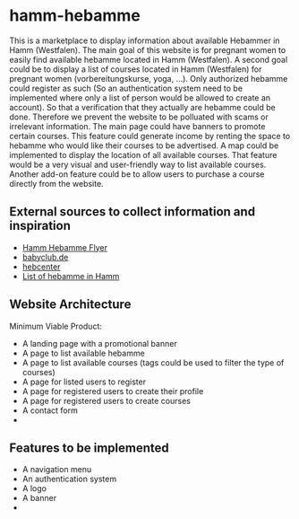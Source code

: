 # hamm-hebamme
This is a marketplace to display information about available Hebammer in Hamm (Westfalen).
The main goal of this website is for pregnant women to easily find available hebamme located in Hamm (Westfalen).
A second goal could be to display a list of courses located in Hamm (Westfalen) for pregnant women (vorbereitungskurse, yoga, ...).
Only authorized hebamme could register as such (So an authentication system need to be implemented where only a list of person would be allowed to create an account). So that a verification that they actually are hebamme could be done. Therefore we prevent the website to be polluated with scams or irrelevant information.
The main page could have banners to promote certain courses. This feature could generate income by renting the space to hebamme who would like their courses to be advertised.
A map could be implemented to display the location of all available courses. That feature would be a very visual and user-friendly way to list available courses.
Another add-on feature could be to allow users to purchase a course directly from the website.

## External sources to collect information and inspiration

- [Hamm Hebamme Flyer](https://www.hamm.de/fileadmin/user_upload/Medienarchiv_neu/Dokumente/Familienbuero/Hebammenflyer.pdf)
- [babyclub.de](https://www.babyclub.de/)
- [hebcenter](https://duisburg.hebcenter.de/index.html)
- [List of hebamme in Hamm](https://www.aerzte.de/hamm/hebamme/ergebnisse)

## Website Architecture

Minimum Viable Product:

- A landing page with a promotional banner
- A page to list available hebamme
- A page to list available courses (tags could be used to filter the type of courses)
- A page for listed users to register
- A page for registered users to create their profile
- A page for registered users to create courses
- A contact form
- 

## Features to be implemented

- A navigation menu
- An authentication system
- A logo
- A banner
- 
